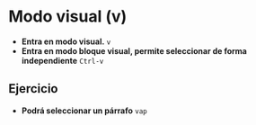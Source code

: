 # Modo visual (v)

- **Entra en modo visual.** `v`
- **Entra en modo bloque visual, permite seleccionar de forma independiente** `Ctrl-v`

## Ejercicio

- **Podrá seleccionar un párrafo** `vap`
